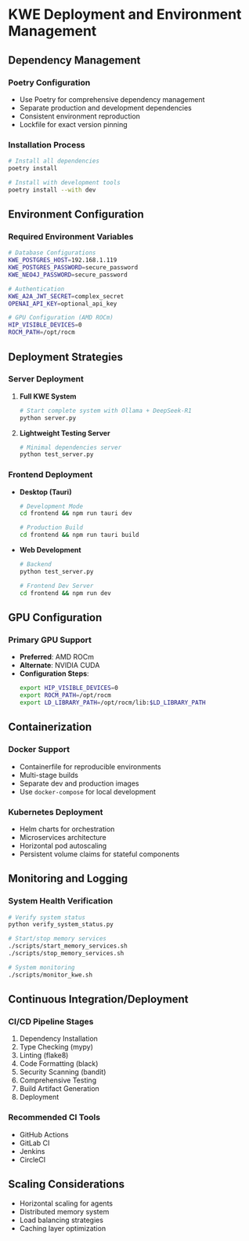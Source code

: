 # KWE Deployment and Environment Management

## Dependency Management

### Poetry Configuration
- Use Poetry for comprehensive dependency management
- Separate production and development dependencies
- Consistent environment reproduction
- Lockfile for exact version pinning

### Installation Process
```bash
# Install all dependencies
poetry install

# Install with development tools
poetry install --with dev
```

## Environment Configuration

### Required Environment Variables
```bash
# Database Configurations
KWE_POSTGRES_HOST=192.168.1.119
KWE_POSTGRES_PASSWORD=secure_password
KWE_NEO4J_PASSWORD=secure_password

# Authentication
KWE_A2A_JWT_SECRET=complex_secret
OPENAI_API_KEY=optional_api_key

# GPU Configuration (AMD ROCm)
HIP_VISIBLE_DEVICES=0
ROCM_PATH=/opt/rocm
```

## Deployment Strategies

### Server Deployment
1. **Full KWE System**
   ```bash
   # Start complete system with Ollama + DeepSeek-R1
   python server.py
   ```

2. **Lightweight Testing Server**
   ```bash
   # Minimal dependencies server
   python test_server.py
   ```

### Frontend Deployment
- **Desktop (Tauri)**
  ```bash
  # Development Mode
  cd frontend && npm run tauri dev

  # Production Build
  cd frontend && npm run tauri build
  ```

- **Web Development**
  ```bash
  # Backend
  python test_server.py

  # Frontend Dev Server
  cd frontend && npm run dev
  ```

## GPU Configuration

### Primary GPU Support
- **Preferred**: AMD ROCm
- **Alternate**: NVIDIA CUDA
- **Configuration Steps**:
  ```bash
  export HIP_VISIBLE_DEVICES=0
  export ROCM_PATH=/opt/rocm
  export LD_LIBRARY_PATH=/opt/rocm/lib:$LD_LIBRARY_PATH
  ```

## Containerization

### Docker Support
- Containerfile for reproducible environments
- Multi-stage builds
- Separate dev and production images
- Use `docker-compose` for local development

### Kubernetes Deployment
- Helm charts for orchestration
- Microservices architecture
- Horizontal pod autoscaling
- Persistent volume claims for stateful components

## Monitoring and Logging

### System Health Verification
```bash
# Verify system status
python verify_system_status.py

# Start/stop memory services
./scripts/start_memory_services.sh
./scripts/stop_memory_services.sh

# System monitoring
./scripts/monitor_kwe.sh
```

## Continuous Integration/Deployment

### CI/CD Pipeline Stages
1. Dependency Installation
2. Type Checking (mypy)
3. Linting (flake8)
4. Code Formatting (black)
5. Security Scanning (bandit)
6. Comprehensive Testing
7. Build Artifact Generation
8. Deployment

### Recommended CI Tools
- GitHub Actions
- GitLab CI
- Jenkins
- CircleCI

## Scaling Considerations
- Horizontal scaling for agents
- Distributed memory system
- Load balancing strategies
- Caching layer optimization